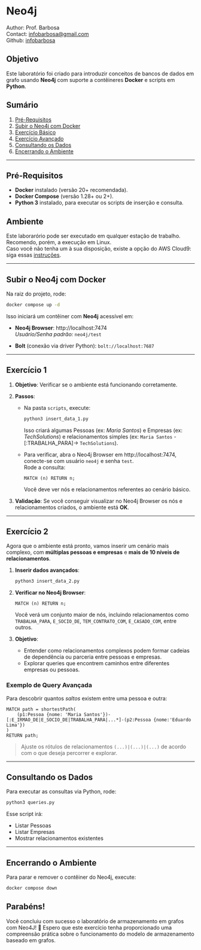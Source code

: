 
# Neo4j 
Author: Prof. Barbosa<br>
Contact: infobarbosa@gmail.com<br>
Github: [infobarbosa](https://github.com/infobarbosa)

## Objetivo
Este laboratório foi criado para introduzir conceitos de bancos de dados em grafo usando **Neo4j** com suporte a contêineres **Docker** e scripts em **Python**.

## Sumário
1. [Pré-Requisitos](#pré-requisitos)
2. [Subir o Neo4j com Docker](#subir-o-neo4j-com-docker)
3. [Exercício Básico](#exercício-básico)
4. [Exercício Avançado](#exercício-avançado)
5. [Consultando os Dados](#consultando-os-dados)
6. [Encerrando o Ambiente](#encerrando-o-ambiente)

---

## Pré-Requisitos

- **Docker** instalado (versão 20+ recomendada).
- **Docker Compose** (versão 1.28+ ou 2+).
- **Python 3** instalado, para executar os scripts de inserção e consulta.

## Ambiente 
Este laborarório pode ser executado em qualquer estação de trabalho.<br>
Recomendo, porém, a execução em Linux.<br>
Caso você não tenha um à sua disposição, existe a opção do AWS Cloud9: siga essas [instruções](Cloud9/README.md).

---

## Subir o Neo4j com Docker

Na raiz do projeto, rode:

```bash
docker compose up -d

```

Isso iniciará um contêiner com **Neo4j** acessível em:

- **Neo4j Browser**: http://localhost:7474  
  *Usuário/Senha padrão:* `neo4j/test`

- **Bolt** (conexão via driver Python): `bolt://localhost:7687`

---

## Exercício 1

1. **Objetivo**: Verificar se o ambiente está funcionando corretamente.

2. **Passos**:
   - Na pasta `scripts`, execute:
     ```bash
     python3 insert_data_1.py

     ```
     Isso criará algumas Pessoas (ex: *Maria Santos*) e Empresas (ex: *TechSolutions*) e relacionamentos simples (ex: `Maria Santos` -[:TRABALHA_PARA]-> `TechSolutions`).

   - Para verificar, abra o Neo4j Browser em http://localhost:7474, conecte-se com usuário `neo4j` e senha `test`.  
     Rode a consulta:
     ```cypher
     MATCH (n) RETURN n;

     ```
     Você deve ver nós e relacionamentos referentes ao cenário básico.

3. **Validação**: Se você conseguir visualizar no Neo4j Browser os nós e relacionamentos criados, o ambiente está **OK**.

---

## Exercício 2

Agora que o ambiente está pronto, vamos inserir um cenário mais complexo, com **múltiplas pessoas e empresas** e **mais de 10 níveis de relacionamentos**.

1. **Inserir dados avançados**:
   ```bash
   python3 insert_data_2.py
   
   ```
2. **Verificar no Neo4j Browser**:
   ```cypher
   MATCH (n) RETURN n;
   
   ```
   Você verá um conjunto maior de nós, incluindo relacionamentos como `TRABALHA_PARA`, `E_SOCIO_DE`, `TEM_CONTRATO_COM`, `E_CASADO_COM`, entre outros.

3. **Objetivo**:  
   - Entender como relacionamentos complexos podem formar cadeias de dependência ou parceria entre pessoas e empresas.  
   - Explorar queries que encontrem caminhos entre diferentes empresas ou pessoas.

### Exemplo de Query Avançada

Para descobrir quantos *saltos* existem entre uma pessoa e outra:

```cypher
MATCH path = shortestPath(
    (p1:Pessoa {nome: 'Maria Santos'})-[:E_IRMAO_DE|E_SOCIO_DE|TRABALHA_PARA|...*]-(p2:Pessoa {nome:'Eduardo Lima'})
)
RETURN path;
```

> Ajuste os rótulos de relacionamentos `(...)|(...)|(...)` de acordo com o que deseja percorrer e explorar.

---

## Consultando os Dados

Para executar as consultas via Python, rode:

```bash
python3 queries.py

```

Esse script irá:
- Listar Pessoas  
- Listar Empresas  
- Mostrar relacionamentos existentes

---

## Encerrando o Ambiente

Para parar e remover o contêiner do Neo4j, execute:

```bash
docker compose down

```


## Parabéns!

Você concluiu com sucesso o laboratório de armazenamento em grafos com Neo4J! 🎉
Espero que este exercício tenha proporcionado uma compreensão prática sobre o funcionamento do modelo de armazenamento baseado em grafos.
 